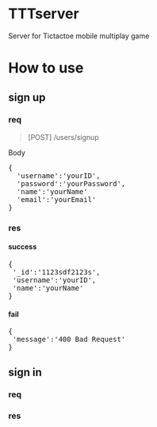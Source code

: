# TTTserver
Server for Tictactoe mobile multiplay game 
 
# How to use 

## sign up

### req

> [POST] /users/signup

Body
<pre>
{
  'username':'yourID',
  'password':'yourPassword',
  'name':'yourName'
  'email':'yourEmail'
}
</pre>
### res
#### success
<pre>
{
 '_id':'1123sdf2123s',
 'username':'yourID',
 'name':'yourName'
}
</pre>
#### fail
<pre>
{
 'message':'400 Bad Request'
}
</pre>
## sign in 

### req

### res
